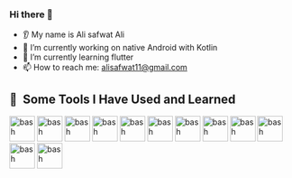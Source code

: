 ### Hi there 👋
* 👂 My name is Ali safwat Ali
* 🔭 I’m currently working on native Android with Kotlin
* 🌱 I’m currently learning flutter 
* 📫 How to reach me: alisafwat11@gmail.com

<h2> 🚀 &nbsp;Some Tools I Have Used and Learned</h2>
<p align="left">
<img src="https://cdn.jsdelivr.net/gh/devicons/devicon@latest/icons/android/android-original-wordmark.svg" alt="bash" width="45" height="45"/>          

  <img src="https://cdn.jsdelivr.net/gh/devicons/devicon@latest/icons/flutter/flutter-original.svg" alt="bash" width="45" height="45"/>

  
  <img src="https://cdn.jsdelivr.net/gh/devicons/devicon@latest/icons/androidstudio/androidstudio-original.svg" alt="bash" width="45" height="45"/>
      
  <img src="https://cdn.jsdelivr.net/gh/devicons/devicon@latest/icons/cplusplus/cplusplus-original.svg" alt="bash" width="45" height="45"/>
          
  <img src="https://cdn.jsdelivr.net/gh/devicons/devicon@latest/icons/dart/dart-original.svg" alt="bash" width="45" height="45" />
          
  <img src="https://cdn.jsdelivr.net/gh/devicons/devicon@latest/icons/firebase/firebase-original.svg" alt="bash" width="45" height="45"/>
       
  <img src="https://cdn.jsdelivr.net/gh/devicons/devicon@latest/icons/java/java-original.svg" alt="bash" width="45" height="45"/>
          
  <img src="https://cdn.jsdelivr.net/gh/devicons/devicon@latest/icons/javascript/javascript-original.svg" alt="bash" width="45" height="45"/>
          
  <img src="https://cdn.jsdelivr.net/gh/devicons/devicon@latest/icons/intellij/intellij-original.svg" alt="bash" width="45" height="45" />
          
  <img src="https://cdn.jsdelivr.net/gh/devicons/devicon@latest/icons/kotlin/kotlin-original.svg" alt="bash" width="45" height="45"/>
          
   <img src="https://cdn.jsdelivr.net/gh/devicons/devicon@latest/icons/python/python-original.svg" alt="bash" width="45" height="45"/>
          
  <img src="https://cdn.jsdelivr.net/gh/devicons/devicon@latest/icons/react/react-original.svg" alt="bash" width="45" height="45"/>
          
          

</p>
